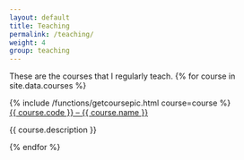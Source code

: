 ```yaml
---
layout: default
title: Teaching
permalink: /teaching/
weight: 4
group: teaching
---
```

These are the courses that I regularly teach.
{% for course in site.data.courses %}
<div class="row" name="{{ course.id }}">
	<div class="row-pic">
		{% include /functions/getcoursepic.html course=course %}
	</div>
	<div class="row-info">
		<a href="{{ course.website | default: "#" }}" target="_blank">{{ course.code }} &ndash; {{ course.name }}</a>
		<p>{{ course.description }}</p>
	</div>
</div>
{% endfor %}
